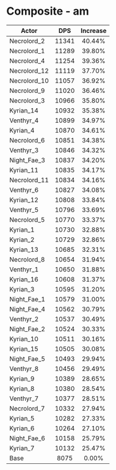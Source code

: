 # Composite - am
| Actor | DPS | Increase |
|---|:---:|:---:|
|Necrolord_2|11341|40.44%|
|Necrolord_1|11289|39.80%|
|Necrolord_4|11254|39.36%|
|Necrolord_12|11119|37.70%|
|Necrolord_10|11057|36.92%|
|Necrolord_9|11020|36.46%|
|Necrolord_3|10966|35.80%|
|Kyrian_14|10932|35.38%|
|Venthyr_4|10899|34.97%|
|Kyrian_4|10870|34.61%|
|Necrolord_6|10851|34.38%|
|Venthyr_3|10846|34.32%|
|Night_Fae_3|10837|34.20%|
|Kyrian_11|10835|34.17%|
|Necrolord_11|10834|34.16%|
|Venthyr_6|10827|34.08%|
|Kyrian_12|10808|33.84%|
|Venthyr_5|10796|33.69%|
|Necrolord_5|10770|33.37%|
|Kyrian_1|10730|32.88%|
|Kyrian_2|10729|32.86%|
|Kyrian_13|10685|32.31%|
|Necrolord_8|10654|31.94%|
|Venthyr_1|10650|31.88%|
|Kyrian_16|10608|31.37%|
|Kyrian_3|10595|31.20%|
|Night_Fae_1|10579|31.00%|
|Night_Fae_4|10562|30.79%|
|Venthyr_2|10537|30.49%|
|Night_Fae_2|10524|30.33%|
|Kyrian_10|10511|30.16%|
|Kyrian_15|10505|30.08%|
|Night_Fae_5|10493|29.94%|
|Venthyr_8|10456|29.49%|
|Kyrian_9|10389|28.65%|
|Kyrian_8|10380|28.54%|
|Venthyr_7|10377|28.51%|
|Necrolord_7|10332|27.94%|
|Kyrian_5|10282|27.33%|
|Kyrian_6|10264|27.10%|
|Night_Fae_6|10158|25.79%|
|Kyrian_7|10132|25.47%|
|Base|8075|0.00%|
